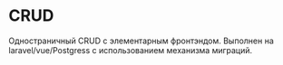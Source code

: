 # CRUD
Одностраничный CRUD с элементарным фронтэндом. 
Выполнен на laravel/vue/Postgress с использованием механизма миграций. 
